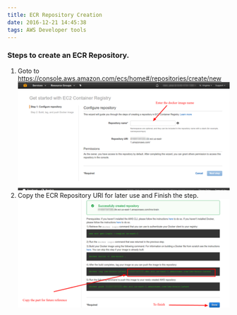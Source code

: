 ```yaml
---
title: ECR Repository Creation
date: 2016-12-21 14:45:38
tags: AWS Developer tools
---
```

### Steps to create an ECR Repository.
1. Goto to https://console.aws.amazon.com/ecs/home#/repositories/create/new
![image](../../images/aws-dev-tools/ecr/ecr-creation-step-1.png)
2. Copy the ECR Repository URI for later use and Finish the step.
![image](../../images/aws-dev-tools/ecr/ecr-creation-step-2.png)
